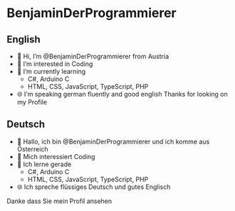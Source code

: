 # BenjaminDerProgrammierer
## English
- 👋 Hi, I’m @BenjaminDerProgrammierer from Austria
- 👀 I’m interested in Coding
- 🌱 I’m currently learning
  - C#, Arduino C
  - HTML, CSS, JavaScript, TypeScript, PHP
- 🌐 I'm speaking german fluently and good english
Thanks for looking on my Profile
## Deutsch
- 👋 Hallo, ich bin @BenjaminDerProgrammierer und ich komme aus Österreich
- 👀 Mich interessiert Coding
- 🌱 Ich lerne gerade
  - C#, Arduino C
  - HTML, CSS, JavaScript, TypeScript, PHP
- 🌐 Ich spreche flüssiges Deutsch und gutes Englisch

Danke dass Sie mein Profil ansehen
<!---
BenjaminDerProgrammierer/BenjaminDerProgrammierer is a ✨ special ✨ repository because its `README.md` (this file) appears on your GitHub profile.
You can click the Preview link to take a look at your changes.
--->
